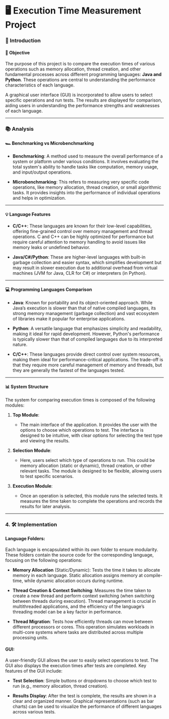 # 🖥️ Execution Time Measurement Project

### 📝 Introduction

#### 📌 Objective

The purpose of this project is to compare the execution times of various operations such as memory allocation, thread creation, and other fundamental processes across different programming languages: **Java and Python**. These operations are central to understanding the performance characteristics of each language.

A graphical user interface (GUI) is incorporated to allow users to select specific operations and run tests. The results are displayed for comparison, aiding users in understanding the performance strengths and weaknesses of each language.

---

### 📚 Analysis

#### 🏎️ Benchmarking vs Microbenchmarking

- **Benchmarking**: A method used to measure the overall performance of a system or platform under various conditions. It involves evaluating the total system's ability to handle tasks like computation, memory usage, and input/output operations.
  
- **Microbenchmarking**: This refers to measuring very specific code operations, like memory allocation, thread creation, or small algorithmic tasks. It provides insights into the performance of individual operations and helps in optimization.

---

#### 💡 Language Features

- **C/C++**: These languages are known for their low-level capabilities, offering fine-grained control over memory management and thread operations. C and C++ can be highly optimized for performance but require careful attention to memory handling to avoid issues like memory leaks or undefined behavior.
  
- **Java/C#/Python**: These are higher-level languages with built-in garbage collection and easier syntax, which simplifies development but may result in slower execution due to additional overhead from virtual machines (JVM for Java, CLR for C#) or interpreters (in Python).

---

#### 💻 Programming Languages Comparison

- **Java**: Known for portability and its object-oriented approach. While Java’s execution is slower than that of native compiled languages, its strong memory management (garbage collection) and vast ecosystem of libraries make it popular for enterprise applications.
  
- **Python**: A versatile language that emphasizes simplicity and readability, making it ideal for rapid development. However, Python's performance is typically slower than that of compiled languages due to its interpreted nature.

- **C/C++**: These languages provide direct control over system resources, making them ideal for performance-critical applications. The trade-off is that they require more careful management of memory and threads, but they are generally the fastest of the languages tested.

---

#### 📊 System Structure

The system for comparing execution times is composed of the following modules:

1. **Top Module**: 
   - The main interface of the application. It provides the user with the options to choose which operations to test. The interface is designed to be intuitive, with clear options for selecting the test type and viewing the results.

2. **Selection Module**: 
   - Here, users select which type of operations to run. This could be memory allocation (static or dynamic), thread creation, or other relevant tasks. The module is designed to be flexible, allowing users to test specific scenarios.

3. **Execution Module**: 
   - Once an operation is selected, this module runs the selected tests. It measures the time taken to complete the operations and records the results for later analysis.

---

### 4. 🛠️ Implementation

#### **Language Folders**:
Each language is encapsulated within its own folder to ensure modularity. These folders contain the source code for the corresponding language, focusing on the following operations:

- **Memory Allocation** (Static/Dynamic): Tests the time it takes to allocate memory in each language. Static allocation assigns memory at compile-time, while dynamic allocation occurs during runtime.
  
- **Thread Creation & Context Switching**: Measures the time taken to create a new thread and perform context switching (when switching between threads during execution). Thread management is crucial in multithreaded applications, and the efficiency of the language’s threading model can be a key factor in performance.

- **Thread Migration**: Tests how efficiently threads can move between different processors or cores. This operation simulates workloads in multi-core systems where tasks are distributed across multiple processing units.

#### **GUI**:
A user-friendly GUI allows the user to easily select operations to test. The GUI also displays the execution times after tests are completed. Key features of the GUI include:

- **Test Selection**: Simple buttons or dropdowns to choose which test to run (e.g., memory allocation, thread creation).
  
- **Results Display**: After the test is complete, the results are shown in a clear and organized manner. Graphical representations (such as bar charts) can be used to visualize the performance of different languages across various tests.
